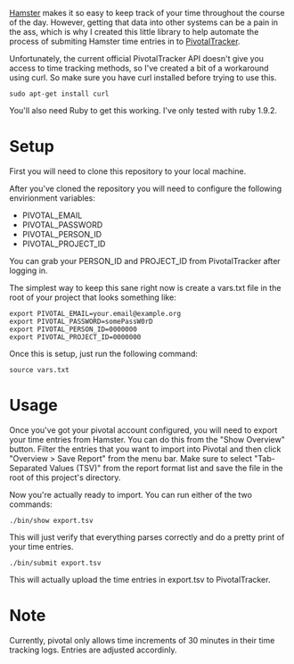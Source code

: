 [Hamster](http://projecthamster.wordpress.com/) makes it so easy to keep track of your time throughout the course of the day.
However, getting that data into other systems can be a pain in the ass, which is why I created this little library to help automate
the process of submiting Hamster time entries in to [PivotalTracker](https://www.pivotaltracker.com/).

Unfortunately, the current official PivotalTracker API doesn't give you access to time tracking methods, so I've created a bit of a workaround
using curl.  So make sure you have curl installed before trying to use this.

    sudo apt-get install curl

You'll also need Ruby to get this working.  I've only tested with ruby 1.9.2.

Setup
=====

First you will need to clone this repository to your local machine.

After you've cloned the repository you will need to configure the following envirionment variables:

* PIVOTAL_EMAIL
* PIVOTAL_PASSWORD
* PIVOTAL_PERSON_ID
* PIVOTAL_PROJECT_ID

You can grab your PERSON_ID and PROJECT_ID from PivotalTracker after logging in.

The simplest way to keep this sane right now is create a vars.txt file in the root of your project 
that looks something like:

    export PIVOTAL_EMAIL=your.email@example.org
    export PIVOTAL_PASSWORD=somePassW0rD
    export PIVOTAL_PERSON_ID=0000000
    export PIVOTAL_PROJECT_ID=0000000

Once this is setup, just run the following command:

    source vars.txt

Usage
=====

Once you've got your pivotal account configured, you will need to export your time entries from Hamster.
You can do this from the "Show Overview" button.  Filter the entries that you want to import into Pivotal and
then click "Overview > Save Report" from the menu bar.  Make sure to select "Tab-Separated Values (TSV)" from
the report format list and save the file in the root of this project's directory.

Now you're actually ready to import.  You can run either of the two commands:

    ./bin/show export.tsv

This will just verify that everything parses correctly and do a pretty print of your time entries.

    ./bin/submit export.tsv

This will actually upload the time entries in export.tsv to PivotalTracker.

Note
====

Currently, pivotal only allows time increments of 30 minutes in their time tracking logs. Entries are adjusted accordinly.
